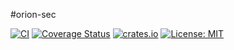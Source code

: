 #orion-sec

[![CI](https://github.com/galaxy-sec/orion-sec/workflows/CI/badge.svg)](https://github.com/galaxy-sec/orion-sec/actions)
[![Coverage Status](https://codecov.io/gh/galaxy-sec/orion-sec/branch/main/graph/badge.svg)](https://codecov.io/gh/galaxy-sec/orion-sec)
[![crates.io](https://img.shields.io/crates/v/orion-sec.svg)](https://crates.io/crates/orion-sec)
[![License: MIT](https://img.shields.io/badge/License-MIT-yellow.svg)](https://opensource.org/licenses/MIT)
